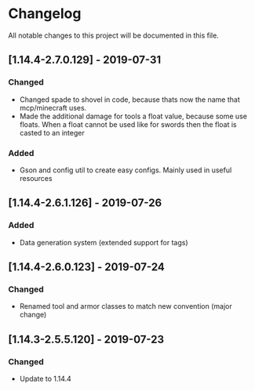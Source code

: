 # Changelog
All notable changes to this project will be documented in this file.

## [1.14.4-2.7.0.129] - 2019-07-31
### Changed
- Changed spade to shovel in code, because thats now the name that mcp/minecraft uses.
- Made the additional damage for tools a float value, because some use floats. When a float cannot be used like for swords then the float is casted to an integer

### Added
- Gson and config util to create easy configs. Mainly used in useful resources

## [1.14.4-2.6.1.126] - 2019-07-26
### Added
- Data generation system (extended support for tags)

## [1.14.4-2.6.0.123] - 2019-07-24
### Changed
- Renamed tool and armor classes to match new convention (major change)

## [1.14.3-2.5.5.120] - 2019-07-23
### Changed
- Update to 1.14.4
